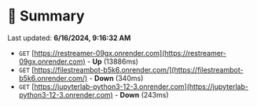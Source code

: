 # 📖 Summary
Last updated: **6/16/2024, 9:16:32 AM**

- `GET` [https://restreamer-09gx.onrender.com](https://restreamer-09gx.onrender.com) - **Up** (13886ms)
- `GET` [https://filestreambot-b5k6.onrender.com/](https://filestreambot-b5k6.onrender.com/) - **Down** (340ms)
- `GET` [https://jupyterlab-python3-12-3.onrender.com](https://jupyterlab-python3-12-3.onrender.com) - **Down** (243ms)
